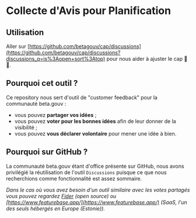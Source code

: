 # Collecte d'Avis pour Planification

## Utilisation

Aller sur [https://github.com/betagouv/cap/discussions](https://github.com/betagouv/cap/discussions?discussions_q=is%3Aopen+sort%3Atop) pour nous aider à ajuster le cap 🧭⛵.



## Pourquoi cet outil ?

Ce repository nous sert d'outil de "customer feedback" pour la communauté beta.gouv :
* vous pouvez **partager vos idées** ;
* vous pouvez **voter pour les bonnes idées** afin de leur donner de la visibilité ;
* vous pouvez **vous déclarer volontaire** pour mener une idée à bien.

## Pourquoi sur GitHub ?

La communauté beta.gouv étant d'office présente sur GitHub, nous avons privilégié la réutilisation de l'outil `Discussions` puisque ce que nous recherchions comme fonctionnalité est assez sommaire.

_Dans le cas où vous avez besoin d'un outil similaire avec les votes partagés vous pouvez regardez [Fider](https://github.com/getfider/fider) (open source) ou [https://www.featurebase.app/](https://www.featurebase.app/) (SaaS, l'un des seuls hébergés en Europe (Estonie))._

<!--

Pour memo, voici les outils investigués en détails :

* Open source :
    * https://github.com/getfider/fider
    * https://github.com/duyet/feedback/
    * https://github.com/clearflask/clearflask
    * https://github.com/loomio/loomio
    * https://github.com/logchimp/logchimp
    * https://github.com/astuto/astuto
    * https://github.com/rowyio/roadmap
    *
* Close source :
    * https://alphaos.app/featureos/
    * https://docs.github.com/en/discussions
    * https://canny.io/
    * https://www.featurebase.app/
    * https://suggested.co/

-->

<!--

Pour memo, l'initialisation de ce repository a nécessité de :

1. Désactiver les fonctionnalités :
    a. Wikis
    b. Issues
    c. Discussions
    d. Projects
    e. Pull Requests (merge, squash merge, rebase merge)
    f. Actions (inside "Actions" menu item)
2. Activer la fonctionnalité "Discussions"
3. Aller dans la section "Discussions" :
    a. Supprimer toutes les catégories
    b. Créer les catégories "💡 Suggestion", "💥 Bug", "📥 Avis" (en les paramétrant en "conversations ouvertes")
    c. Supprimer tous les "labels"
    d. Créer les labels "événement" (rouge), "technique" (bleu), "marketing" (orange), "design" (vert), "produit" (jaune), "outillage" (gris), "startup" (turquoise)

-->
